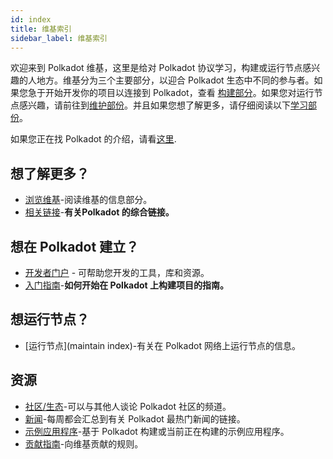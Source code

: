 ```yaml
---
id: index
title: 维基索引
sidebar_label: 维基索引
---
```


欢迎来到 Polkadot 维基，这里是给对 Polkadot 协议学习，构建或运行节点感兴趣的人地方。维基分为三个主要部分，以迎合 Polkadot 生态中不同的参与者。如果您急于开始开发你的项目以连接到 Polkadot，查看 [构建部分](#want-to-build-on-polkadot)。如果您对运行节点感兴趣，请前往到[维护部份](#want-to-run-a-node)。并且如果您想了解更多，请仔细阅读以下[学习部份](#want-to-learn-more)。

如果您正在找 Polkadot 的介绍，请看[这里](learn-introduction).

## 想了解更多？

- [浏览维基](learn-introduction)-阅读维基的信息部分。
- [相关链接](learn-relevant-links)-**有关Polkadot 的综合链接。**

## 想在 Polkadot 建立？

- [开发者门户](build-index) - 可帮助您开发的工具，库和资源。
- [入门指南](build-build-with-polkadot)-**如何开始在 Polkadot 上构建项目的指南。**

## 想运行节点？

- [运行节点](maintain index)-有关在 Polkadot 网络上运行节点的信息。

## 资源

- [社区/生态](community)-可以与其他人谈论 Polkadot 社区的频道。
- [新闻](news)-每周都会汇总到有关 Polkadot 最热门新闻的链接。
- [示例应用程序](build-examples-index)-基于 Polkadot 构建或当前正在构建的示例应用程序。
- [贡献指南](contributing)-向维基贡献的规则。
